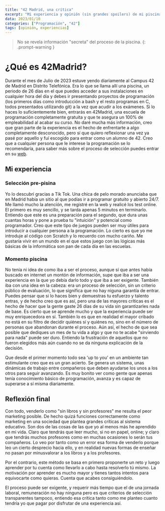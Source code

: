 ```yaml
---
title: "42 Madrid, una crítica"
excerpt: "Mi experiencia y opinión (sin grandes spoilers) de mi piscina en 42 Madrid en Julio de 2023"
data: 2023/01/10
categories: ["Programación", "42"]
tags: [opinión, experiencias]
---
```


> No se revela información "secreta" del proceso de la piscina.
{: .prompt-warning }

# ¿Qué es 42Madrid?

Durante el mes de Julio de 2023 estuve yendo diariamente al Campus 42 de Madrid en Distrito Telefónica. Era lo que se llama allí una piscina, un periodo de 26 días en el que puedes acceder a sus instalaciones en cualquier hora del día y debes ir presentando proyectos de programación (los primeros días como introducción a bash y el resto programas en C, todos presentados utilizando git) a la vez que acudir a los exámenes. Si lo haces lo suficientemente bien, entrarás en 42Madrid, una escuela de programación completamente gratuita y que te asegura un 100% de empleabilidad al acabar su curso. No daré mucha más información, creo que gran parte de la experiencia es el hecho de enfrentarte a algo completamente desconocido, pero sí que quiero reflexionar una vez ya pasé por aquello y fuí escogido para entrar como un alumno de 42. Creo que a cualquier persona que le interese la programación se lo recomendaría, para saber más sobre el proceso de selección puedes entrar en su [web](https://www.42madrid.com).

## Mi experiencia

### Selección pre-pisina

Yo lo descubrí gracias a Tik Tok. Una chica de pelo morado anunciaba que en Madrid había un sitio al que podías ir a programar gratuito y abierto 24/7. Me llamó mucho la atención, me registré en la web y realicé los test online. El primero es muy sencillo, y se tarda apenas 5 minutos en terminarlo. Entiendo que este es una preparación para el segundo, que dura unas cuantas horas y pone a prueba tu "intuición" y potencial como programador. Creo que este tipo de juegos pueden ser muy útiles para introducir a cualquier persona a la programación. Lo cierto es que yo me introduje al código con Scratch y lo recuerdo con mucho cariño. Me gustaría vivir en un mundo en el que estos juego con las lógicas más básicas de la informática son pan de cada día en las escuelas.

### Momento piscina

No tenía ni idea de como iba a ser el proceso, aunque sí que antes había buscado en internet un montón de información, supe que iba a ser una experiencia en la que yo debía darlo todo y que iba a ser exigente. También iba con una idea en la cabeza: era un proceso de selección, sin un criterio público de evaluación, lo que significa que no hay niguna garantía de entrar. Puedes pensar que si lo haces bien y demuestras tu esfuerzo y talento entras, y de hecho creo que es así, pero una de las mayores críticas es el hecho de hacer que la gente gaste 26 días de su vida sin garantizarles nada de base. Es cierto que se aprende mucho y que la experiencia puede ser muy enriquecedora en sí. También lo es que en realidad el mayor cribado no está en su filtro de decidir quiénes sí y quiénes no, sino en el número de personas que abandonan durante el proceso. Aún así, el hecho de que sea posible que dediques un mes de tu vida a algo y que no te acabe "sirviendo para nada" puede ser duro. Entiendo la frustración de aquellos que no fueron elegidos más aún cuando no se da ninguna explicación de la decisión.

Que desde el primer momento todo sea 'up to you' en un ambiente tan estimulante creo que es un gran acierto. Se genera un sistema, unas dinámicas de trabajo entre compañeros que deben ayudarse los unos a los otros para seguir avanzando. Es muy bonito ver como gente que apenas tenía conocimiento básico de programación, avanza y es capaz de superarse a sí misma diariamente.

## Reflexión final

Con todo, venderlo como "sin libros y sin profesores" me resulta el peor marketing posible. De hecho quizá funciones correctamente como marketing en una sociedad que plantea grandes críticas al sistema educativo. Son dos de las cosas de las que yo al menos más he aprendido en mi vida. Claro que tendrás que leer mucho, si no en papel, online; y claro que tendrás muchos profesores como en muchas ocasiones lo serán tus compañeros. Lo veo por tanto como un error esa forma de venderlo porque leo un cierto desprecio hacia ello, y en realidad nuevas formas de enseñar no pasan por minusvalorar a los libros y a los profesores.

Por el contrario, este método se basa en primero proponerte un reto y luego aprender por tu cuenta como llevarlo a cabo hasta resolverlo tú mismo. La motivación por aprender es mucho mayor y tienes tantos intentos para equivocarte como quieras. Cuenta que acabes consiguiéndolo.

El proceso puede ser exigente, y requerir más tiempo que el de una jornada laboral, remuneración no hay ninguna pero es que criterios de selección transparentes tampoco, entiendo esa crítica tanto como me planteo cuanto tendría yo que pagar por disfrutar de una experiencia así.
